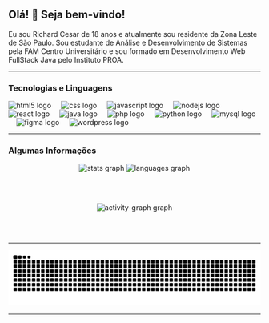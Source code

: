 ## Olá! 👋 Seja bem-vindo!

<p align="left">Eu sou Richard Cesar de 18 anos e atualmente sou residente da Zona Leste de São Paulo. Sou estudante de Análise e Desenvolvimento de Sistemas pela FAM Centro Universitário e sou formado em Desenvolvimento Web FullStack Java pelo Instituto PROA.</p>


___

### Tecnologias e Linguagens

<div align="left">
  <img src="https://cdn.jsdelivr.net/gh/devicons/devicon/icons/html5/html5-original.svg" height="40" alt="html5 logo"  />
  <img width="12" />
  <img src="https://cdn.jsdelivr.net/gh/devicons/devicon/icons/css3/css3-original.svg" height="40" alt="css logo"  />
  <img width="12" />
  <img src="https://cdn.jsdelivr.net/gh/devicons/devicon/icons/javascript/javascript-original.svg" height="40" alt="javascript logo"  />
  <img width="12" />
  <img src="https://cdn.jsdelivr.net/gh/devicons/devicon/icons/nodejs/nodejs-original.svg" height="40" alt="nodejs logo"  />
  <img width="12" />
  <img src="https://cdn.jsdelivr.net/gh/devicons/devicon/icons/react/react-original.svg" height="40" alt="react logo"  />
  <img width="12" />
  <img src="https://cdn.jsdelivr.net/gh/devicons/devicon/icons/java/java-original.svg" height="40" alt="java logo"  />
  <img width="12" />
  <img src="https://cdn.jsdelivr.net/gh/devicons/devicon/icons/php/php-original.svg" height="40" alt="php logo"  />
  <img width="12" />
  <img src="https://cdn.jsdelivr.net/gh/devicons/devicon/icons/python/python-original.svg" height="40" alt="python logo"  />
  <img width="12" />
  <img src="https://cdn.jsdelivr.net/gh/devicons/devicon/icons/mysql/mysql-original.svg" height="40" alt="mysql logo"  />
  <img width="12" />
  <img src="https://cdn.jsdelivr.net/gh/devicons/devicon/icons/figma/figma-original.svg" height="40" alt="figma logo"  />
  <img width="12" />
  <img src="https://cdn.jsdelivr.net/gh/devicons/devicon/icons/wordpress/wordpress-original.svg" height="40" alt="wordpress logo"  />
</div>

___

### Algumas Informações

<div align="center">
  <img src="https://github-readme-stats.vercel.app/api?username=dicesarrr&hide_title=false&hide_rank=false&show_icons=true&include_all_commits=true&count_private=true&disable_animations=false&card_width=370&theme=omni&locale=en&hide_border=false&order=1" height="140" alt="stats graph"  />
  <img src="https://github-readme-stats.vercel.app/api/top-langs?username=dicesarrr&locale=en&hide_title=false&layout=compact&card_width=350&langs_count=5&theme=omni&hide_border=false&order=2" height="150" alt="languages graph"  />
</div>

  <br></br>

<div align="center"> 
   <img src="https://github-readme-activity-graph.vercel.app/graph?username=dicesarrr&radius=16&theme=redical&area=true&order=5" height="300" alt="activity-graph graph"  />
</div>

  <br></br>
___

<img src="https://raw.githubusercontent.com/dicesarrr/dicesarrr/output/snake.svg" alt="Snake animation" />

___
